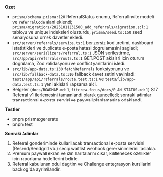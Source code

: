 **Ozet**
- `prisma/schema.prisma:120` ReferralStatus enumu, ReferralInvite modeli ve `referralCode` alani eklendi; `prisma/migrations/20251011231500_add_referrals/migration.sql:1` tabloyu ve unique indeksleri olusturdu, `prisma/seed.ts:150` seed senaryosuna ornek davetler ekledi.
- `src/server/referrals/service.ts:1` benzersiz kod uretimi, dashboard istatistikleri ve duplicate e-posta hatasi dogrulamasini sagladi; `src/server/serializers/referral.ts:1` JSON serilestirme, `src/app/api/referrals/route.ts:1` GET/POST akislari icin oturum dogrulama, Zod validasyonu ve conflict yanitlarini isledi.
- `src/lib/app-data.ts:130` `fetchReferrals` fonksiyonunu ve `src/lib/fallback-data.ts:310` fallback davet setini yayinladi; `tests/app/api/referrals/route.test.ts:1` ve `tests/lib/app-data.test.ts:1` yeni akislari kapsama aldi.
- Belgeler (`docs/ROADMAP.md:1`, `fitcrew-focus/docs/PLAN_STATUS.md:1`) S17 Referral v1 ilerlemesini tamamlandi olarak guncelledi; sonraki adimlar transactional e-posta servisi ve paywall planlamasina odaklandi.

**Testler**
- pnpm prisma:generate
- pnpm test

**Sonraki Adimlar**
1. Referral gonderiminde kullanilacak transactional e-posta servisini (Resend/Sendgrid vb.) secip waitlist webhook gereksinimlerini taslakla.
2. Premium paywall ekran ve izin haritalarini cikar, kilitlenecek ozellikler icin raporlama hedeflerini belirle.
3. Referral kabulunun odul dagitim ve Challenge entegrasyon kurallarini backlog'da ayrintilandir.
